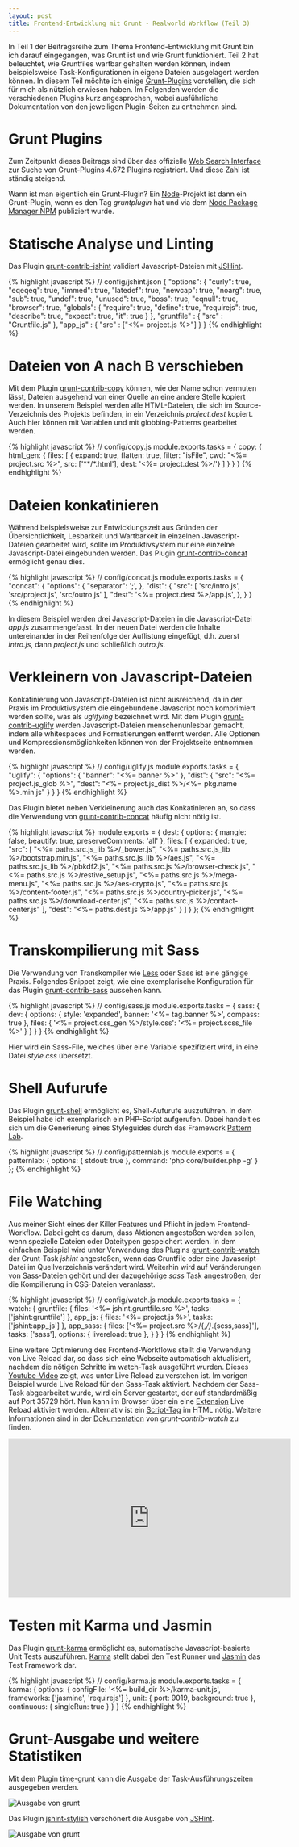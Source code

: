 ```yaml
---
layout: post
title: Frontend-Entwicklung mit Grunt - Realworld Workflow (Teil 3)
---
```


In Teil 1 der Beitragsreihe zum Thema Frontend-Entwicklung mit Grunt bin ich darauf eingegangen, was Grunt ist und wie Grunt funktioniert. Teil 2 hat beleuchtet, wie Gruntfiles wartbar gehalten werden können, indem beispielsweise Task-Konfigurationen in eigene Dateien ausgelagert werden können. In diesem Teil möchte ich einige [Grunt-Plugins](http://gruntjs.com/plugins) vorstellen, die sich für mich als nützlich erwiesen haben. Im Folgenden werden die verschiedenen Plugins kurz angesprochen, wobei ausführliche Dokumentation von den jeweiligen Plugin-Seiten zu entnehmen sind.

# Grunt Plugins

Zum Zeitpunkt dieses Beitrags sind über das offizielle [Web Search Interface](http://gruntjs.com/plugins) zur Suche von Grunt-Plugins 4.672 Plugins registriert. Und diese Zahl ist ständig steigend. 

Wann ist man eigentlich ein Grunt-Plugin? Ein [Node](https://nodejs.org/)-Projekt ist dann ein Grunt-Plugin, wenn es den Tag *gruntplugin* hat und via dem [Node Package Manager NPM](https://www.npmjs.com/) publiziert wurde. 


# Statische Analyse und Linting

Das Plugin [grunt-contrib-jshint](https://github.com/gruntjs/grunt-contrib-jshint) validiert Javascript-Dateien mit [JSHint](http://jshint.com/).

{% highlight javascript %}
// config/jshint.json
{
   "options": {
        "curly": true,
        "eqeqeq": true,
        "immed": true,
        "latedef": true,
        "newcap": true,
        "noarg": true,
        "sub": true,
        "undef": true,
        "unused": true,
        "boss": true,
        "eqnull": true,
        "browser": true,
        "globals": {
          "require": true,
          "define": true,
          "requirejs": true,
          "describe": true,
          "expect": true,
          "it": true
        }
      },
    "gruntfile" : {
        "src" : "Gruntfile.js"
    },
    "app_js" : {
      "src" : ["<%= project.js %>"]
    }
}
{% endhighlight %}

# Dateien von A nach B verschieben

Mit dem Plugin [grunt-contrib-copy](https://github.com/gruntjs/grunt-contrib-copy) können, wie der Name schon vermuten lässt, Dateien ausgehend von einer Quelle an eine andere Stelle kopiert werden. In unserem Beispiel werden alle HTML-Dateien, die sich im Source-Verzeichnis des Projekts befinden, in ein Verzeichnis *project.dest* kopiert. Auch hier können mit Variablen und mit globbing-Patterns gearbeitet werden.

{% highlight javascript %}
// config/copy.js
module.exports.tasks = {
    copy: {
      html_gen: {
        files: [
          {
            expand: true, 
            flatten: true, 
            filter: "isFile", 
            cwd: "<%= project.src %>", 
            src: ['**/*.html'], 
            dest: '<%= project.dest %>/'}
        ]
      }
    }
}
{% endhighlight %}

# Dateien konkatinieren

Während beispielsweise zur Entwicklungszeit aus Gründen der Übersichtlichkeit, Lesbarkeit und Wartbarkeit in einzelnen Javascript-Dateien gearbeitet wird, sollte im Produktivsystem nur eine einzelne Javascript-Datei eingebunden werden. Das Plugin [grunt-contrib-concat](https://github.com/gruntjs/grunt-contrib-concat) ermöglicht genau dies.

 {% highlight javascript %}
// config/concat.js
module.exports.tasks = {
  "concat": {
    "options": {
      "separator": ';',
    },
    "dist": {
      "src": [
        'src/intro.js', 
        'src/project.js', 
        'src/outro.js'
      ],
      "dest": '<%= project.dest %>/app.js',
    },
  }
}
{% endhighlight %}

In diesem Beispiel werden drei Javascript-Dateien in die Javascript-Datei *app.js* zusammengefasst. In der neuen Datei werden die Inhalte untereinander in der Reihenfolge der Auflistung eingefügt, d.h. zuerst *intro.js*, dann *project.js* und schließlich *outro.js*.

# Verkleinern von Javascript-Dateien

Konkatinierung von Javascript-Dateien ist nicht ausreichend, da in der Praxis im Produktivsystem die eingebundene Javascript noch komprimiert werden sollte, was als *uglifying* bezeichnet wird. Mit dem Plugin [grunt-contrib-uglify](https://github.com/gruntjs/grunt-contrib-uglify) werden Javascript-Dateien menschenunlesbar gemacht, indem alle whitespaces und Formatierungen entfernt werden. Alle Optionen und Kompressionsmöglichkeiten können von der Projektseite entnommen werden. 

{% highlight javascript %}
// config/uglify.js
module.exports.tasks = {
    "uglify": {
        "options": {
            "banner": "<%= banner %>"
        },
        "dist": {
            "src": "<%= project.js_glob %>",
            "dest": "<%= project.js_dist %>/<%= pkg.name %>.min.js"
        }
    }
}
{% endhighlight %}

Das Plugin bietet neben Verkleinerung auch das Konkatinieren an, so dass die Verwendung von [grunt-contrib-concat](https://github.com/gruntjs/grunt-contrib-concat) häufig nicht nötig ist.

{% highlight javascript %}
module.exports = {
  dest: {
      options: {
            mangle: false,
            beautify: true,
            preserveComments: 'all'
        },
    files: [
      {
        expanded: true,
              "src": 
                [
                  "<%= paths.src.js_lib %>/_bower.js", 
                  "<%= paths.src.js_lib %>/bootstrap.min.js",
            "<%= paths.src.js_lib %>/aes.js",
            "<%= paths.src.js_lib %>/pbkdf2.js",
                  "<%= paths.src.js %>/browser-check.js",
                  "<%= paths.src.js %>/restive_setup.js",
                "<%= paths.src.js %>/mega-menu.js", 
                "<%= paths.src.js %>/aes-crypto.js",
            "<%= paths.src.js %>/content-footer.js",
            "<%= paths.src.js %>/country-picker.js",
                        "<%= paths.src.js %>/download-center.js",
                        "<%= paths.src.js %>/contact-center.js"
          ],
            "dest": "<%= paths.dest.js %>/app.js"
          }
        ]
  }
};
{% endhighlight %}

# Transkompilierung mit Sass

Die Verwendung von Transkompiler wie [Less](https://github.com/gruntjs/grunt-contrib-less) oder Sass ist eine gängige Praxis. Folgendes Snippet zeigt, wie eine exemplarische Konfiguration für das Plugin [grunt-contrib-sass](https://github.com/gruntjs/grunt-contrib-sass) aussehen kann.

{% highlight javascript %}
// config/sass.js
module.exports.tasks = {
  sass: {
    dev: {
      options: {
        style: 'expanded',
        banner: '<%= tag.banner %>',
        compass: true
      },
      files: {
        '<%= project.css_gen %>/style.css': 
        '<%= project.scss_file %>'
      }
    }
  }
}
{% endhighlight %}

Hier wird ein Sass-File, welches über eine Variable spezifiziert wird, in eine Datei *style.css* übersetzt. 

# Shell Aufurufe

Das Plugin [grunt-shell](https://github.com/sindresorhus/grunt-shell) ermöglicht es, Shell-Aufurufe auszuführen. In dem Beispiel habe ich exemplarisch ein PHP-Script aufgerufen. Dabei handelt es sich um die Generierung eines Styleguides durch das Framework [Pattern Lab](http://patternlab.io/).

{% highlight javascript %}
// config/patternlab.js
module.exports = {
  patternlab: {
    options: {
      stdout: true
    },
    command: 'php core/builder.php -g'
  }
};
{% endhighlight %}

# File Watching

Aus meiner Sicht eines der Killer Features und Pflicht in jedem Frontend-Workflow. Dabei geht es darum, dass Aktionen angestoßen werden sollen, wenn spezielle Dateien oder Dateitypen gespeichert werden. In dem einfachen Beispiel wird unter Verwendung des Plugins [grunt-contrib-watch](https://github.com/gruntjs/grunt-contrib-watch) der Grunt-Task *jshint* angestoßen, wenn das Gruntfile oder eine Javascript-Datei im Quellverzeichnis verändert wird. Weiterhin wird auf Veränderungen von Sass-Dateien gehört und der dazugehörige *sass* Task angestroßen, der die Kompilierung in CSS-Dateien veranlasst.

{% highlight javascript %}
// config/watch.js
module.exports.tasks = {
    watch: {
        gruntfile: {
            files: '<%= jshint.gruntfile.src %>',
            tasks: ['jshint:gruntfile']
        },
        app_js: {
            files: '<%= project.js %>',
            tasks: ['jshint:app_js']
        },
        app_sass: {
            files: ['<%= project.src %>/{,*/}*.{scss,sass}'],
            tasks: ['sass'],
            options: {
              livereload: true
            },
        }
    }
}
{% endhighlight %}

Eine weitere Optimierung des Frontend-Workflows stellt die Verwendung von Live Reload dar, so dass sich eine Webseite automatisch aktualisiert, nachdem die nötigen Schritte im watch-Task ausgeführt wurden. Dieses [Youtube-Video](https://www.youtube.com/watch?v=SL6uYHsl2Ic) zeigt, was unter Live Reload zu verstehen ist. Im vorigen Beispiel wurde Live Reload für den Sass-Task aktiviert. Nachdem der Sass-Task abgearbeitet wurde, wird ein Server gestartet, der auf standardmäßig auf Port 35729 hört. Nun kann im Browser über ein eine [Extension](https://github.com/gruntjs/grunt-contrib-watch/blob/master/docs/watch-examples.md#using-live-reload-with-the-browser-extension) Live Reload aktiviert werden. Alternativ ist ein [Script-Tag](https://github.com/gruntjs/grunt-contrib-watch/blob/master/docs/watch-examples.md#enabling-live-reload-in-your-html) im HTML nötig.
Weitere Informationen sind in der [Dokumentation](https://github.com/gruntjs/grunt-contrib-watch#optionslivereload) von *grunt-contrib-watch* zu finden.

<iframe width="560" height="315" src="https://www.youtube.com/watch?v=SL6uYHsl2Ic" frameborder="0" allowfullscreen="allowfullscreen"></iframe>

# Testen mit Karma und Jasmin

Das Plugin [grunt-karma](https://github.com/karma-runner/grunt-karma) ermöglicht es, automatische Javascript-basierte Unit Tests auszuführen. [Karma](http://karma-runner.github.io/0.12/index.html) stellt dabei den Test Runner und [Jasmin](http://jasmine.github.io/) das Test Framework dar. 

{% highlight javascript %}
// config/karma.js
module.exports.tasks = {
karma: {
      options: {
        configFile: '<%= build_dir %>/karma-unit.js',
        frameworks: ['jasmine', 'requirejs']
      },
      unit: {
        port: 9019,
        background: true
      },
      continuous: {
        singleRun: true
      }
    }
}
{% endhighlight %}

# Grunt-Ausgabe und weitere Statistiken

Mit dem Plugin [time-grunt](https://github.com/sindresorhus/time-grunt) kann die Ausgabe der Task-Ausführungszeiten ausgegeben werden.

![Ausgabe von grunt](../images/screenshot-time-grunt.png)

Das Plugin [jshint-stylish](https://github.com/sindresorhus/jshint-stylish) verschönert die Ausgabe von [JSHint](https://github.com/jshint/jshint).

![Ausgabe von grunt](../images/screenshot-jshint-stylish.png)

